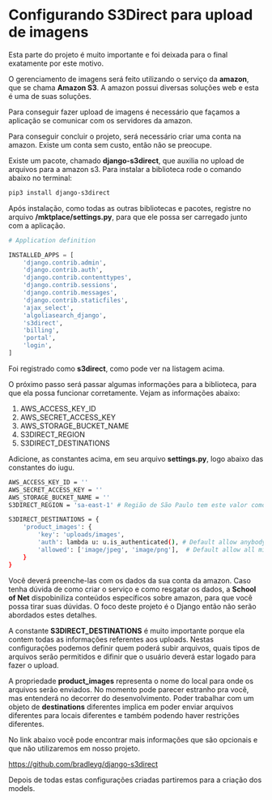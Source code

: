 # Configurando S3Direct para upload de imagens

Esta parte do projeto é muito importante e foi deixada para o final exatamente por este motivo.

O gerenciamento de imagens será feito utilizando o serviço da **amazon**, que se chama **Amazon S3**. A amazon possui diversas soluções web e esta é uma de suas soluções.

Para conseguir fazer upload de imagens é necessário que façamos a aplicação se comunicar com os servidores da amazon.

Para conseguir concluir o projeto, será necessário criar uma conta na amazon. Existe um conta sem custo, então não se preocupe.

Existe um pacote, chamado **django-s3direct**, que auxilia no upload de arquivos para a amazon s3. Para instalar a biblioteca rode o comando abaixo no terminal:

```sh
pip3 install django-s3direct
```

Após instalação, como todas as outras bibliotecas e pacotes, registre no arquivo **/mktplace/settings.py**, para que ele possa ser carregado junto com a aplicação.

```python
# Application definition

INSTALLED_APPS = [
    'django.contrib.admin',
    'django.contrib.auth',
    'django.contrib.contenttypes',
    'django.contrib.sessions',
    'django.contrib.messages',
    'django.contrib.staticfiles',
    'ajax_select',
    'algoliasearch_django',
    's3direct',
    'billing',
    'portal',
    'login',
]
```

Foi registrado como **s3direct**, como pode ver na listagem acima.

O próximo passo será passar algumas informações para a biblioteca, para que ela possa funcionar corretamente. Vejam as informações abaixo:

1. AWS_ACCESS_KEY_ID
2. AWS_SECRET_ACCESS_KEY
3. AWS_STORAGE_BUCKET_NAME
4. S3DIRECT_REGION
5. S3DIRECT_DESTINATIONS

Adicione, as constantes acima, em seu arquivo **settings.py**, logo abaixo das constantes do iugu.

```sh
AWS_ACCESS_KEY_ID = ''
AWS_SECRET_ACCESS_KEY = ''
AWS_STORAGE_BUCKET_NAME = ''
S3DIRECT_REGION = 'sa-east-1' # Região de São Paulo tem este valor como configuração, podendo mudar de acordo com a região do bucket

S3DIRECT_DESTINATIONS = {
    'product_images': {
        'key': 'uploads/images',
        'auth': lambda u: u.is_authenticated(), # Default allow anybody to upload
        'allowed': ['image/jpeg', 'image/png'],  # Default allow all mime types
    }
}
```

Você deverá preenche-las com os dados da sua conta da amazon. Caso tenha dúvida de como criar o serviço e como resgatar os dados, a **School of Net** dispobiniliza conteúdos específicos sobre amazon, para que você possa tirar suas dúvidas. O foco deste projeto é o Django então não serão abordados estes detalhes.

A constante **S3DIRECT_DESTINATIONS** é muito importante porque ela contem todas as informações referentes aos uploads. Nestas configurações podemos definir quem poderá subir arquivos, quais tipos de arquivos serão permitidos e difinir que o usuário deverá estar logado para fazer o upload.

A propriedade **product_images** representa o nome do local para onde os arquivos serão enviados. No momento pode parecer estranho pra você, mas entenderá no decorrer do desenvolvimento. Poder trabalhar com um objeto de **destinations** diferentes implica em poder enviar arquivos diferentes para locais diferentes e também podendo haver restrições diferentes.

No link abaixo você pode encontrar mais informações que são opcionais e que não utilizaremos em nosso projeto.

<https://github.com/bradleyg/django-s3direct>

Depois de todas estas configurações criadas partiremos para a criação dos models.